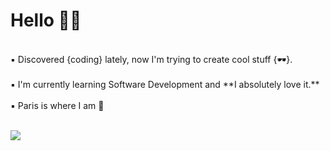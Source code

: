 # Hello 🖖🏼
<br />
▪️ Discovered {coding} lately, now I'm trying to create cool stuff {🕶}. 
<br />
<br />
▪️ I'm currently learning Software Development and **I absolutely love it.**    
<br />
<br />
▪️ Paris is where I am 📍
<br />
<br />

![](https://media.giphy.com/media/QWkuGmMgphvmE/giphy.gif)

